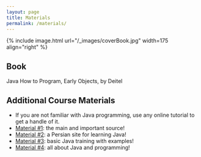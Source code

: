 ```yaml
---
layout: page
title: Materials
permalink: /materials/
---
```


{% include image.html url="/_images/coverBook.jpg" width=175 align="right" %}

## Book

Java How to Program, Early Objects, by Deitel

## Additional Course Materials


* If you are not familiar with Java programming, use any online tutorial to get a handle of it.
* [Material #1](https://jenkov.com/tutorials/java/index.html): the main and important source!
* [Material #2](https://javacup.ir/): a Persian site for learning Java!
* [Material #3](https://www.w3schools.com/java/): basic Java training with examples!
* [Material #4](https://www.geeksforgeeks.org/java/): all about Java and programming!
